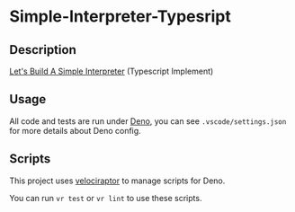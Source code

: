 # Simple-Interpreter-Typesript
## Description

[Let's Build A Simple Interpreter](https://github.com/rspivak/lsbasi) (Typescript Implement)

## Usage

All code and tests are run under [Deno](https://deno.land/), you can see `.vscode/settings.json` for more details about Deno config.

## Scripts

This project uses [velociraptor](https://github.com/jurassiscripts/velociraptor) to manage scripts for Deno.

You can run `vr test` or `vr lint` to use these scripts.